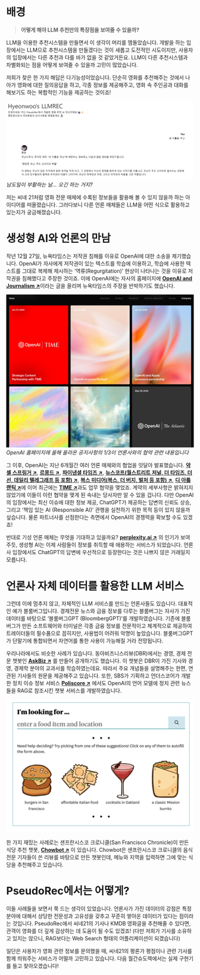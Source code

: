 # 배경

> **어떻게 해야 LLM 추천만의 특장점을 보여줄 수 있을까?**
> 

 LLM을 이용한 추천시스템을 만들면서 이 생각이 머리를 맴돌았습니다. 개발을 하는 입장에서는 LLM으로 추천시스템을 만들겠다는 것이 새롭고 도전적인 시도이지만, 사용자의 입장에서는 다른 추천과 다를 바가 없을 것 같았거든요. LLM이 다른 추천시스템과 차별화되는 점을 어떻게 보여줄 수 있을까 고민이 많았습니다.

저희가 찾은 한 가지 해답은 다기능성이었습니다. 단순히 영화를 추천해주는 것에서 나아가 영화에 대한 질의응답을 하고, 각종 정보를 제공해주고, 영화 속 주인공과 대화를 해보기도 하는 복합적인 기능을 제공하는 것이죠!

![Untitled](../../../static/img/monthly_pseudorec_202406/minsang/conan_comeback.png)*남도일이 부활하는 날… 오긴 하는 거지?*


저는 씨네 21처럼 영화 전문 매체에 수록된 정보들을 활용해 볼 수 있지 않을까 하는 아이디어를 떠올렸습니다. 그러다보니 다른 언론 매체들은 LLM을 어떤 식으로 활용하고 있는지가 궁금해졌습니다.

# 생성형 AI와 언론의 만남

작년 12월 27일, 뉴욕타임스는 저작권 침해를 이유로 OpenAI에 대한 소송을 제기했습니다. OpenAI가 자사에게 저작권이 있는 텍스트를 학습에 이용하고, 학습에 사용한 텍스트를 그대로 복제해 제시하는 ‘역류(Regurgitation)’ 현상이 나타나는 것을 이유로 저작권을 침해했다고 주장한 것이죠.
이에 OpenAI에는 자사의 홈페이지에 <a href="https://openai.com/index/openai-and-journalism/" target="_blank" style="text-decoration: underline;">**OpenAI and Journalism ↗**</a>이라는 글을 올리며 뉴욕타임스의 주장을 반박하기도 했습니다.

![Untitled](../../../static/img/monthly_pseudorec_202406/minsang/openai_homepage.png)*OpenAI 홈페이지에 올해 올라온 공지사항의 1/3이 언론사와의 협약 관련 내용입니다*


그 이후, OpenAI는 지난 6개월간 여러 언론 매체와의 협업을 잇달아 발표했습니다.
<a href="https://openai.com/index/axel-springer-partnership/" target="_blank" style="text-decoration: underline;">**악셀 스프링거 ↗**</a>, 
<a href="https://openai.com/index/global-news-partnerships-le-monde-and-prisa-media/" target="_blank" style="text-decoration: underline;">**르몽드 ↗**</a>, 
<a href="https://openai.com/index/content-partnership-with-financial-times/" target="_blank" style="text-decoration: underline;">**파이낸셜 타임즈 ↗**</a>, 
<a href="https://openai.com/index/news-corp-and-openai-sign-landmark-multi-year-global-partnership/" target="_blank" style="text-decoration: underline;">**뉴스코프(월스트리트 저널, 더 타임즈, 더 선, 데일리 텔레그래프 등 포함) ↗**</a>, 
<a href="https://openai.com/index/a-content-and-product-partnership-with-vox-media/" target="_blank" style="text-decoration: underline;">**복스 미디어(복스, 더 버지, 벌처 등 포함) ↗**</a>, 
<a href="https://openai.com/index/enhancing-news-in-chatgpt-with-the-atlantic/" target="_blank" style="text-decoration: underline;">**디 아틀랜틱 ↗**</a>에 이어 최근에는
<a href="https://openai.com/index/strategic-content-partnership-with-time/" target="_blank" style="text-decoration: underline;">**TIME ↗**</a>과도 업무 협약을 맺었죠. 
계약의 세부사항은 밝혀지지 않았기에 이들이 이런 협약을 맺게 된 속내는 당사자만 알 수 있을 겁니다. 
다만 OpenAI의 입장에서는 최신 이슈에 대한 정보 제공, ChatGPT가 제공하는 답변의 신뢰도 상승, 그리고 ‘책임 있는 AI (Responsible AI)’ 관행을 실천하기 위한 목적 등이 있지 않을까 싶습니다. 
물론 파트너사를 선점한다는 측면에서 OpenAI의 경쟁력을 확보할 수도 있겠죠!

반대로 기성 언론 매체는 무엇을 기대하고 있을까요? 
<a href="https://www.perplexity.ai/" target="_blank" style="text-decoration: underline;">**perplexity.ai ↗**</a>
의 인기가 보여주듯, 생성형 AI는 이제 사람들이 정보를 취득할 때 애용하는 서비스가 되었습니다. 언론사 입장에서도 ChatGPT의 답변에 우선적으로 등장한다는 것은 나쁘지 않은 거래일지 모릅니다. 

# 언론사 자체 데이터를 활용한 LLM 서비스

그런데 이에 멈추지 않고, 자체적인 LLM 서비스를 만드는 언론사들도 있습니다. 대표적인 예가 블룸버그입니다. 경제전문 뉴스와 금융 정보를 다루는 블룸버그는 자사가 가진 데이터를 바탕으로 ‘블룸버그GPT (BloombergGPT)’를 개발하였습니다. 기존에 블룸버그가 만든 소프트웨어와 터미널은 각종 금융 정보를 전문적이고 체계적으로 제공하여 트레이더들의 필수품으로 꼽히지만, 사용법이 어려워 악명이 높았습니다. 블룸버그GPT가 단말기에 통합되면서 자연어를 통한 사용이 가능해질 거라 전망됩니다.

우리나라에서도 비슷한 사례가 있습니다. 동아비즈니스리뷰(DBR)에서는 경영, 경제 전문 챗봇인
<a href="https://dbr.donga.com/askbiz/info" target="_blank" style="text-decoration: underline;">**AskBiz ↗**</a>
를 만들어 공개하기도 했습니다. 이 챗봇은 DBR이 가진 기사와 경영, 경제학 분야의 교과서를 학습하였는데요. 따라서 주요 개념들을 설명해주는 한편, 연관된 기사들의 원문을 제공해주고 있습니다. 또한, SBS가 기획하고 언더스코어가 개발한 정치 이슈 정보 서비스
<a href="https://www.notion.so/SBS-Underscore-Poliscore-ca7b4810e35f414cb941f65862893686?pvs=21" target="_blank" style="text-decoration: underline;">**Poliscore ↗**</a>
에서도 OpenAI의 언어 모델에 정치 관련 뉴스들을 RAG로 참조시킨 챗봇 서비스를 개발하였습니다.

![Untitled](../../../static/img/monthly_pseudorec_202406/minsang/chowbot.png)

한 가지 재밌는 사례로는 샌프란시스코 크로니클(San Francisco Chronicle)이 만든 식당 추천 챗봇,
<a href="https://www.sfchronicle.com/projects/where-to-eat-sf-bay-area-chowbot/" target="_blank" style="text-decoration: underline;">**Chowbot ↗**</a>
이 있습니다. Chowbot은 샌프란시스코 크로니클의 음식 전문 기자들이 쓴 리뷰를 바탕으로 만든 챗봇인데, 메뉴와 지역을 입력하면 그에 맞는 식당을 추천해주고 있습니다.

# PseudoRec에서는 어떻게?

이들 사례들을 보면서 쭉 드는 생각이 있었습니다. 언론사가 가진 데이터의 강점은 특정 분야에 대해서 상당한 전문성과 고유성을 갖추고 꾸준히 쌓아온 데이터가 있다는 점이라는 것입니다. PseudoRec에서 씨네21의 기사나 KMDB 영화글을 추천해줄 수 있다면, 관객이 영화를 더 깊게 감상하는 데 도움이 될 수도 있겠죠! (다만 저희가 기사를 소유하고 있지는 않으니, RAG보다는 Web Search 형태의 어플리케이션이 되겠습니다)

일단은 사용자가 영화 관련 정보를 문의했을 때, 씨네21의 평론가 평점이나 관련 기사를 함께 띄워주는 서비스가 어떨까 고민하고 있습니다. 다음 월간슈도렉에서는 실제 구현기를 들고 찾아오겠습니다!
